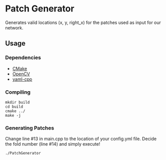 # Patch Generator
Generates valid locations (x, y, right_x) for the patches used as input for our network.

## Usage
### Dependencies
* [CMake](https://cmake.org/)
* [OpenCV](https://opencv.org/)
* [yaml-cpp](https://github.com/jbeder/yaml-cpp)

### Compiling
```
mkdir build
cd build
cmake ../
make -j
```

### Generating Patches
Change line #13 in main.cpp to the location of your config.yml file. Decide the fold number (line #14) and simply execute!
```
./PatchGenerator
```